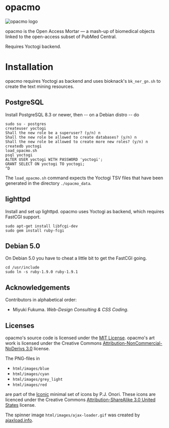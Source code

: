 opacmo
======

![opacmo logo](https://github.com/joejimbo/opacmo/raw/master/html/images/opacmo160.png)

opacmo is the Open Access Mortar — a mash-up of biomedical objects linked to the open-access subset of PubMed Central.

Requires Yoctogi backend.

Installation
============

opacmo requires Yoctogi as backend and uses bioknack's `bk_ner_gn.sh` to create the text mining resources.

PostgreSQL
----------

Install PostgreSQL 8.3 or newer, then -- on a Debian distro -- do

    sudo su - postgres
    createuser yoctogi
    Shall the new role be a superuser? (y/n) n
    Shall the new role be allowed to create databases? (y/n) n
    Shall the new role be allowed to create more new roles? (y/n) n
    createdb yoctogi
    load_opacmo.sh
    psql yoctogi
    ALTER USER yoctogi WITH PASSWORD 'yoctogi';
    GRANT SELECT ON yoctogi TO yoctogi;
    ^D


The `load_opacmo.sh` command expects the Yoctogi TSV files that have been generated in the directory `./opacmo_data`.


lighttpd
--------

Install and set up lighttpd. opacmo uses Yoctogi as backend, which requires FastCGI support.

    sudo apt-get install libfcgi-dev
    sudo gem install ruby-fcgi

Debian 5.0
----------

On Debian 5.0 you have to cheat a little bit to get the FastCGI going.

    cd /usr/include
    sudo ln -s ruby-1.9.0 ruby-1.9.1

Acknowledgements
----------------

Contributors in alphabetical order:

* Miyuki Fukuma. *Web-Design Consulting & CSS Coding.*

Licenses
--------

opacmo's source code is licensed under the [MIT License](https://raw.github.com/joejimbo/opacmo/master/LICENSE). opacmo's art work is licensed under the Creative Commons [Attribution-NonCommercial-NoDerivs 3.0](http://creativecommons.org/licenses/by-nc-nd/3.0/) license.

The PNG-files in

* `html/images/blue`
* `html/images/cyan`
* `html/images/grey_light`
* `html/images/red`

are part of the [Iconic](http://somerandomdude.com/projects/iconic/) minimal set of icons by
P.J. Onori. These icons are licenced under the
Creative Commons [Attribution-ShareAlike 3.0 United States](http://creativecommons.org/licenses/by-sa/3.0/us/)
license.

The spinner image `html/images/ajax-loader.gif` was created by [ajaxload.info](http://www.ajaxload.info/).
